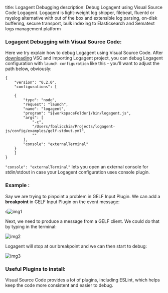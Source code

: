 title: Logagent Debugging
description: Debug Logagent using Visual Source Code Logagent. Logagent is light-weight log shipper, filebeat, fluentd or rsyslog alternative with out of the box and extensible log parsing, on-disk buffering, secure transport, bulk indexing to Elasticsearch and Sematext logs management platform

### Logagent Debugging with Visual Source Code:

Here we try explain how to debug Logagent using Visual Source
Code. After [downloading](https://code.visualstudio.com/Download) VSC
and importing Logagent project, you can debug Logagent configuration
with `launch configuration` like this - you'll want to adjust the path
below, obviously:

```
{
    "version": "0.2.0",
    "configurations": [

    {
        "type": "node",
        "request": "launch",
        "name": "logagent",
        "program": "${workspaceFolder}/bin/logagent.js",
        "args": [
            "-c",
            "/Users/fbalicchia/Projects/logagent-js/config/examples/gelf-stdout.yml",
            ""
        ],
        "console": "externalTerminal"
    }
    ]
}

```
`"console": "externalTerminal"` lets you open an external console for stdin/stdout in case your Logagent configuration uses console plugin.

### Example :
Say we are trying to pinpoint a problem in GELF Input Plugin. We can add a **breakpoint** in GELF Input Plugin on the event message:

s![img1](./img/img1.png)

Next, we need to produce a message from a GELF client.  We could do that by typing in the terminal:

![img2](./img/img2.png)

Logagent will stop at our breakpoint and we can then start to debug:

![img3](./img/img3.png)

### Useful Plugins to install:

Visual Source Code provides a lot of plugins, including ESLint, which helps keep the code more consistent and easier to debug.
